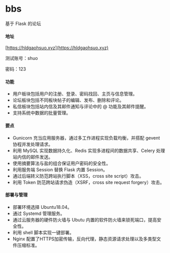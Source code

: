 # bbs
基于 Flask 的论坛 

#### 地址

[https://hldgaohsuo.xyz](https://hldgaohsuo.xyz)

测试账号：shuo

密码：123

#### 功能

- 用户板块包括用户的注册、登录、密码找回、主页与信息管理。
- 论坛板块包括不同板块帖子的编辑、发布、删除和评论。
- 私信板块包括站内信及其邮件通知与评论中的 @ 功能及其邮件提醒。
- 支持系统中数据的批量管理。

#### 要点

- Gunicorn 充当应用服务器，通过多工作进程实现负载均衡，并搭配 gevent 协程并发处理请求。
- 利用 MySQL 实现数据持久化、Redis 实现多进程间的数据共享、Celery 处理站内信的邮件发送。
- 使用摘要算法与盐的组合保证用户密码的安全性。
- 利用服务端 Session 替换 Flask 内置 Session。
- 通过后端转义防范跨站执行脚本（XSS，cross site script）攻击。
- 利用 Token 防范跨站请求伪造（XSRF，cross site request forgery）攻击。

#### 部署与管理

- 部署环境选择 Ubuntu18.04。
- 通过 Systemd 管理服务。
- 通过云服务器的硬件防火墙与 Ubutu 内置的软件防火墙来锁死端口，提高安全性。
- 利用 shell 脚本实现一键部署。
- Nginx 配置了HTTPS加密传输，反向代理，静态资源请求处理以及多类型文件压缩标准。

